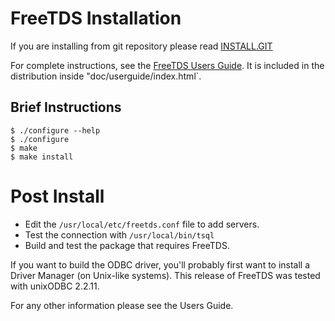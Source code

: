 FreeTDS Installation
====

If you are installing from git repository please read [INSTALL.GIT](./INSTALL.GIT.md)

For complete instructions, see the [FreeTDS Users Guide](http://www.freetds.org/userguide/). It is included in the distribution inside "doc/userguide/index.html`.

Brief Instructions
----

```
$ ./configure --help
$ ./configure
$ make
$ make install
```

Post Install
====

* Edit the `/usr/local/etc/freetds.conf` file to add servers.
* Test the connection with `/usr/local/bin/tsql`
* Build and test the package that requires FreeTDS.

If you want to build the ODBC driver, you'll probably first want to install
a Driver Manager (on Unix-like systems).  This release of FreeTDS was tested
with unixODBC 2.2.11.

For any other information please see the Users Guide.

